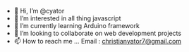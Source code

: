 - 👋 Hi, I’m @cyator
- 👀 I’m interested in all thing javascript
- 🌱 I’m currently learning Arduino framework 
- 💞️ I’m looking to collaborate on web development projects
- 📫 How to reach me ...
Email : christianyator7@gmail.com 

<!---
cyator/cyator is a ✨ special ✨ repository because its `README.md` (this file) appears on your GitHub profile.
You can click the Preview link to take a look at your changes.
--->

